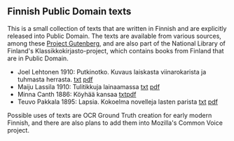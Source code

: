 ## Finnish Public Domain texts

This is a small collection of texts that are written in Finnish and are explicitly released into Public Domain. The texts are available from various sources, among these [Project Gutenberg](http://www.gutenberg.org/), and are also part of the National Library of Finland's Klassikkokirjasto-project, which contains books from Finland that are in Public Domain. 

- Joel Lehtonen 1910: Putkinotko. Kuvaus laiskasta viinarokarista ja tuhmasta herrasta. [txt](http://www.gutenberg.org/cache/epub/39261/pg39261.txt) [pdf](http://urn.fi/URN:NBN:fi-fd2010-00000385)
- Maiju Lassila 1910: Tulitikkuja lainaamassa [txt](http://www.gutenberg.org/cache/epub/10927/pg10927.txt) [pdf](http://urn.fi/URN:NBN:fi-fd2010-00000219)
- Minna Canth 1886: Köyhää kansaa [txt](http://www.gutenberg.org/cache/epub/13976/pg13976.txt)[pdf](http://urn.fi/URN:NBN:fi-fd2010-00000613)
- Teuvo Pakkala 1895: Lapsia. Kokoelma novelleja lasten parista [txt](http://www.gutenberg.org/cache/epub/13338/pg13338.txt) [pdf](http://urn.fi/URN:NBN:fi-fd2010-00000565)

Possible uses of texts are OCR Ground Truth creation for early modern Finnish, and there are also plans to add them into Mozilla's Common Voice project.
